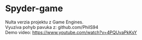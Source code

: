 # Spyder-game  
Nulta verzia projektu z Game Engines.  
Vyuziva pohyb pavuka z: github.com/PhilS94  
Demo video: https://www.youtube.com/watch?v=4PQUvaPkKsY  
